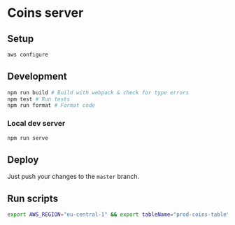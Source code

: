 # Coins server

## Setup
```bash
aws configure
```

## Development
```bash
npm run build # Build with webpack & check for type errors
npm test # Run tests
npm run format # Format code
```

### Local dev server
```bash
npm run serve
```

## Deploy
Just push your changes to the `master` branch.

## Run scripts
```bash
export AWS_REGION="eu-central-1" && export tableName="prod-coins-table" && npx ts-node src/cli/writebridges.ts
```
